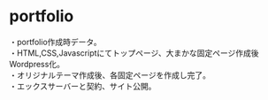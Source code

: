 # portfolio
・portfolio作成時データ。<br>
・HTML,CSS,Javascriptにてトップページ、大まかな固定ページ作成後Wordpress化。<br>
・オリジナルテーマ作成後、各固定ページを作成し完了。<br>
・エックスサーバーと契約、サイト公開。

